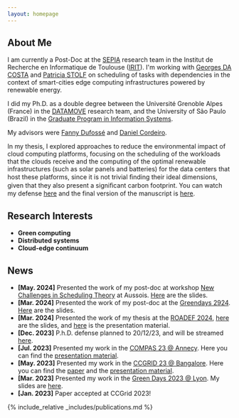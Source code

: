 ```yaml
---
layout: homepage
---
```


## About Me

I am currently a Post-Doc at the [SEPIA](https://www.irit.fr/departement/architecture-systemes-reseaux/equipe-sepia/) research team in the Institut de Recherche en Informatique de Toulouse ([IRIT](https://www.irit.fr/)).
I'm working with [Georges DA COSTA](https://www.irit.fr/~Georges.Da-Costa/) and [Patricia STOLF](https://www.irit.fr/~Patricia.Stolf/) on scheduling of tasks with dependencies in the context of smart-cities edge computing infrastructures powered by renewable energy.

I did my Ph.D. as a double degree between the Université Grenoble Alpes (France) in the [DATAMOVE](https://team.inria.fr/datamove/) research team, and the University of São Paulo (Brazil) in the [Graduate Program in Information Systems](http://ppgsi.each.usp.br/?lang=en).

My advisors were [Fanny Dufossé](https://graal.ens-lyon.fr/~fdufosse/) and [Daniel Cordeiro](http://www.each.usp.br/dc/).

In my thesis, I explored approaches to reduce the environmental impact of cloud computing platforms, focusing on the scheduling of the workloads that the
clouds receive and the computing of the optimal renewable infrastructures (such as solar panels and batteries) for the data centers that host these platforms, since it is not trivial ﬁnding their ideal dimensions, given that they also present a signiﬁcant carbon footprint. You can watch my defense [here](https://www.youtube.com/live/s19UBCIjGsg?feature=shared) and the final version of the manuscript is [here](https://theses.hal.science/tel-04678116).
  
## Research Interests

- **Green computing** 
- **Distributed systems** 
- **Cloud-edge continuum**

## News
- **[May. 2024]** Presented the work of my post-doc at workshop [New Challenges in Scheduling Theory](https://aussois2024.imag.fr/) at Aussois. [Here](https://aussois2024.imag.fr/abstracts-slides/SilvaVasconcelos.pdf) are the slides.
- **[Mar. 2024]** Presented the work of my post-doc at the [Greendays 2924](https://perso.ens-lyon.fr/laurent.lefevre/greendaystoulouse2024/). [Here](https://avalon.ens-lyon.fr/~llefevre/greendays2024/GreenDays2024_Vasconcelos.pdf) are the slides.
- **[Mar. 2024]** Presented the work of my thesis at the [ROADEF 2024](https://roadef2024.sciencesconf.org/), [here](https://github.com/migvasc/aussois_24_smartcities_edge_computing_renewable_energy/blob/main/main.pdf) are the slides, and [here](https://github.com/migvasc/aussois_24_smartcities_edge_computing_renewable_energy) is the presentation material.
- **[Dec. 2023]** P.h.D. defense planned to 20/12/23, and will be streamed [here](https://www.youtube.com/live/s19UBCIjGsg?feature=shared).
- **[Jul. 2023]** Presented my work in the [COMPAS 23 @ Annecy](https://2023.compas-conference.fr/). Here you can find the [presentation material](https://gitlab.com/migvasc/slides-compas-2023).
- **[May. 2023]** Presented my work in the [CCGRID 23 @ Bangalore](https://ccgrid2023.iisc.ac.in/). Here you can find the [paper](https://hal.science/hal-04032094v2) and the [presentation material](https://gitlab.com/migvasc/slides-ccgrid-2023).
- **[Mar. 2023]** Presented my work in the [Green Days 2023 @ Lyon](http://perso.ens-lyon.fr/laurent.lefevre/greendayslyon2023/). My slides are [here](http://perso.ens-lyon.fr/laurent.lefevre/greendayslyon2023/slides/GreenDays2023_Silva_Vasconcelos.pdf).
- **[Jan. 2023]** Paper accepted at CCGrid 2023!

{% include_relative _includes/publications.md %}

